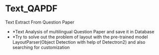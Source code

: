 # Text_QAPDF
Text Extract From Question Paper 
* *Text Analysis of multilingual Question Paper and save it in Database
* *Try to solve out the problem of layout with the pre-trained model LayoutParser(Object Detection with help of Detectron2) and also searching for customization 
